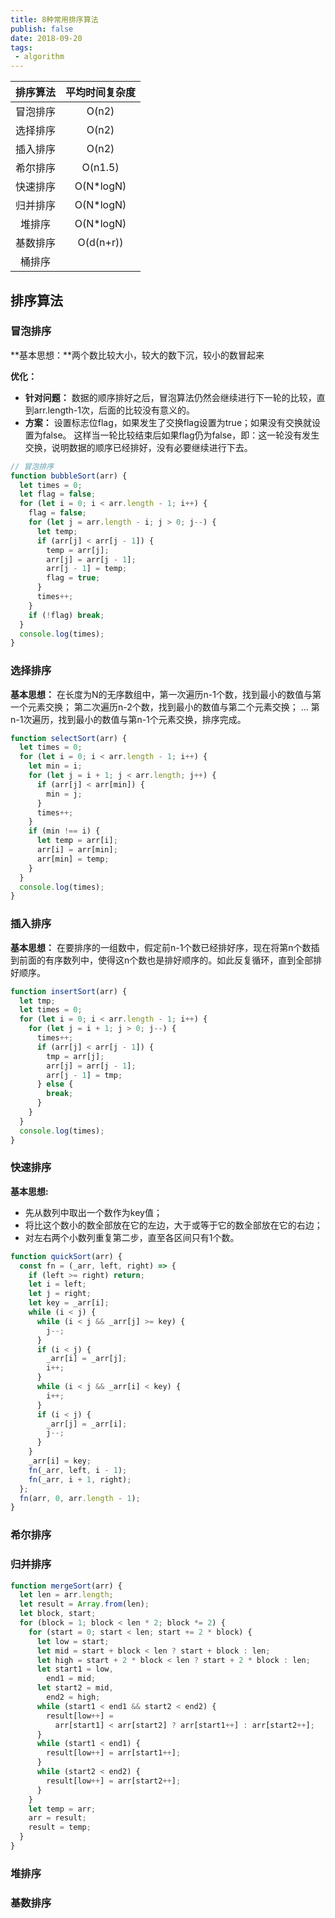 ```yaml
---
title: 8种常用排序算法
publish: false
date: 2018-09-20
tags:
 - algorithm
---
```


| 排序算法 | 平均时间复杂度 |
| :------: | :------------: |
| 冒泡排序 |     O(n2)      |
| 选择排序 |     O(n2)      |
| 插入排序 |     O(n2)      |
| 希尔排序 |    O(n1.5)     |
| 快速排序 |   O(N*logN)    |
| 归并排序 |   O(N*logN)    |
|  堆排序  |   O(N*logN)    |
| 基数排序 |   O(d(n+r))    |
|  桶排序  |                |

## 排序算法

### 冒泡排序

**基本思想：**两个数比较大小，较大的数下沉，较小的数冒起来

**优化：**

- **针对问题：**
  数据的顺序排好之后，冒泡算法仍然会继续进行下一轮的比较，直到arr.length-1次，后面的比较没有意义的。
- **方案：**
  设置标志位flag，如果发生了交换flag设置为true；如果没有交换就设置为false。
  这样当一轮比较结束后如果flag仍为false，即：这一轮没有发生交换，说明数据的顺序已经排好，没有必要继续进行下去。

```js
// 冒泡排序
function bubbleSort(arr) {
  let times = 0;
  let flag = false;
  for (let i = 0; i < arr.length - 1; i++) {
    flag = false;
    for (let j = arr.length - i; j > 0; j--) {
      let temp;
      if (arr[j] < arr[j - 1]) {
        temp = arr[j];
        arr[j] = arr[j - 1];
        arr[j - 1] = temp;
        flag = true;
      }
      times++;
    }
    if (!flag) break;
  }
  console.log(times);
}
```

### 选择排序

**基本思想：**
在长度为N的无序数组中，第一次遍历n-1个数，找到最小的数值与第一个元素交换；
第二次遍历n-2个数，找到最小的数值与第二个元素交换；
...
第n-1次遍历，找到最小的数值与第n-1个元素交换，排序完成。

```js
function selectSort(arr) {
  let times = 0;
  for (let i = 0; i < arr.length - 1; i++) {
    let min = i;
    for (let j = i + 1; j < arr.length; j++) {
      if (arr[j] < arr[min]) {
        min = j;
      }
      times++;
    }
    if (min !== i) {
      let temp = arr[i];
      arr[i] = arr[min];
      arr[min] = temp;
    }
  }
  console.log(times);
}
```

### 插入排序

**基本思想：**
在要排序的一组数中，假定前n-1个数已经排好序，现在将第n个数插到前面的有序数列中，使得这n个数也是排好顺序的。如此反复循环，直到全部排好顺序。

```js
function insertSort(arr) {
  let tmp;
  let times = 0;
  for (let i = 0; i < arr.length - 1; i++) {
    for (let j = i + 1; j > 0; j--) {
      times++;
      if (arr[j] < arr[j - 1]) {
        tmp = arr[j];
        arr[j] = arr[j - 1];
        arr[j - 1] = tmp;
      } else {
        break;
      }
    }
  }
  console.log(times);
}
```

### 快速排序

**基本思想:**

- 先从数列中取出一个数作为key值；
- 将比这个数小的数全部放在它的左边，大于或等于它的数全部放在它的右边；
- 对左右两个小数列重复第二步，直至各区间只有1个数。

```js
function quickSort(arr) {
  const fn = (_arr, left, right) => {
    if (left >= right) return;
    let i = left;
    let j = right;
    let key = _arr[i];
    while (i < j) {
      while (i < j && _arr[j] >= key) {
        j--;
      }
      if (i < j) {
        _arr[i] = _arr[j];
        i++;
      }
      while (i < j && _arr[i] < key) {
        i++;
      }
      if (i < j) {
        _arr[j] = _arr[i];
        j--;
      }
    }
    _arr[i] = key;
    fn(_arr, left, i - 1);
    fn(_arr, i + 1, right);
  };
  fn(arr, 0, arr.length - 1);
}
```

### 希尔排序

### 归并排序

```js
function mergeSort(arr) {
  let len = arr.length;
  let result = Array.from(len);
  let block, start;
  for (block = 1; block < len * 2; block *= 2) {
    for (start = 0; start < len; start += 2 * block) {
      let low = start;
      let mid = start + block < len ? start + block : len;
      let high = start + 2 * block < len ? start + 2 * block : len;
      let start1 = low,
        end1 = mid;
      let start2 = mid,
        end2 = high;
      while (start1 < end1 && start2 < end2) {
        result[low++] =
          arr[start1] < arr[start2] ? arr[start1++] : arr[start2++];
      }
      while (start1 < end1) {
        result[low++] = arr[start1++];
      }
      while (start2 < end2) {
        result[low++] = arr[start2++];
      }
    }
    let temp = arr;
    arr = result;
    result = temp;
  }
}
```

### 堆排序

### 基数排序